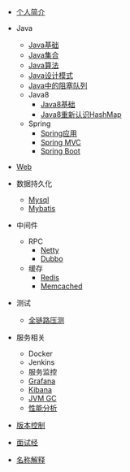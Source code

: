 - [个人简介](wiki/home.md)

- Java
  - [Java基础](learn-java/wiki/information/java/java_base.md)
  - [Java集合](learn-java/wiki/information/java/java_collection.md)
  - [Java算法](learn-java/wiki/information/java/java_algorithm.md)
  - [Java设计模式](https://www.cnblogs.com/foryang/p/5849402.html)
  - [Java中的阻塞队列](learn-java/wiki/information/java/java_blocking_queue.md)
  - Java8
     - [Java8基础](learn-java/wiki/information/java/java8.md)
     - [Java8重新认识HashMap](learn-java/wiki/information/java/java8_hashmap.md)
  - Spring
     - [Spring应用](learn-java/wiki/information/spring/spring_info.md)
     - [Spring MVC](learn-java/wiki/information/spring/spring_mvc.md)  
     - [Spring Boot](https://doc.yonyoucloud.com/doc/Spring-Boot-Reference-Guide/I.%20Spring%20Boot%20Documentation/index.html) 
     
- [Web](learn-java/wiki/information/web.md)
- 数据持久化   
  - [Mysql](learn-java/wiki/information/database/mysql.md) 
  - [Mybatis](learn-java/wiki/information/database/mybatis.md) 
- 中间件
  - RPC
    - [Netty](learn-java/wiki/information/middleware/netty/netty_info.md)
    - [Dubbo](learn-java/wiki/information/middleware/dubbo/dubbo_info.md)
  - 缓存
     - [Redis](learn-java/wiki/information/cache/redis.md)
     - [Memcached](learn-java/wiki/information/cache/memcached.md)      
- 测试
  - [全链路压测](//jm.taobao.org/2017/03/30/20170330/)     
- 服务相关 
  - Docker
  - Jenkins 
  - 服务监控
   - [Grafana](https://kibana.logstash.es/content/elasticsearch/other/grafana.html)
   - [Kibana](//www.cnblogs.com/hanyifeng/p/5860731.html)
   - [JVM GC](//blog.csdn.net/wwd0501/article/details/78404105)
   - [性能分析](learn-java/wiki/information/performance/performance.md)
- [版本控制](wiki/information/version.md)   
- [面试经](learn-java/wiki/information/interview.md)    
- [名称解释](learn-java/wiki/information/nounal.md)    